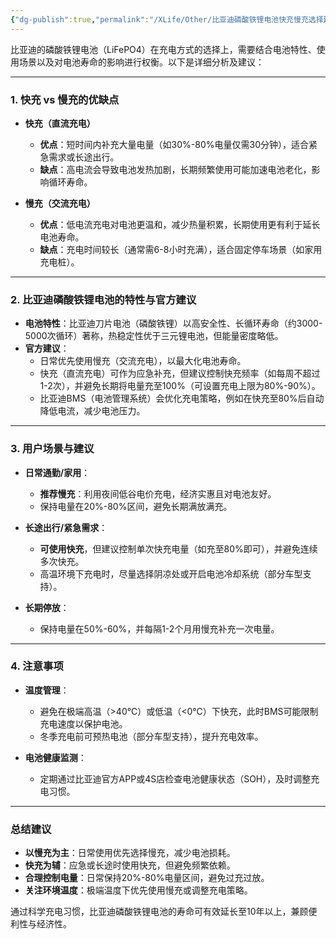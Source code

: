 ```yaml
---
{"dg-publish":true,"permalink":"/XLife/Other/比亚迪磷酸铁锂电池快充慢充选择建议/","noteIcon":"","created":"2025-04-22T23:05:12.269+08:00"}
---
```


比亚迪的磷酸铁锂电池（LiFePO4）在充电方式的选择上，需要结合电池特性、使用场景以及对电池寿命的影响进行权衡。以下是详细分析及建议：

---

### **1. 快充 vs 慢充的优缺点**
- **快充（直流充电）**  
  - **优点**：短时间内补充大量电量（如30%-80%电量仅需30分钟），适合紧急需求或长途出行。  
  - **缺点**：高电流会导致电池发热加剧，长期频繁使用可能加速电池老化，影响循环寿命。

- **慢充（交流充电）**  
  - **优点**：低电流充电对电池更温和，减少热量积累，长期使用更有利于延长电池寿命。  
  - **缺点**：充电时间较长（通常需6-8小时充满），适合固定停车场景（如家用充电桩）。

---

### **2. 比亚迪磷酸铁锂电池的特性与官方建议**
- **电池特性**：比亚迪刀片电池（磷酸铁锂）以高安全性、长循环寿命（约3000-5000次循环）著称，热稳定性优于三元锂电池，但能量密度略低。  
- **官方建议**：  
  - 日常优先使用慢充（交流充电），以最大化电池寿命。  
  - 快充（直流充电）可作为应急补充，但建议控制快充频率（如每周不超过1-2次），并避免长期将电量充至100%（可设置充电上限为80%-90%）。  
  - 比亚迪BMS（电池管理系统）会优化充电策略，例如在快充至80%后自动降低电流，减少电池压力。

---

### **3. 用户场景与建议**
- **日常通勤/家用**：  
  - **推荐慢充**：利用夜间低谷电价充电，经济实惠且对电池友好。  
  - 保持电量在20%-80%区间，避免长期满放满充。

- **长途出行/紧急需求**：  
  - **可使用快充**，但建议控制单次快充电量（如充至80%即可），并避免连续多次快充。  
  - 高温环境下充电时，尽量选择阴凉处或开启电池冷却系统（部分车型支持）。

- **长期停放**：  
  - 保持电量在50%-60%，并每隔1-2个月用慢充补充一次电量。

---

### **4. 注意事项**
- **温度管理**：  
  - 避免在极端高温（>40℃）或低温（<0℃）下快充，此时BMS可能限制充电速度以保护电池。  
  - 冬季充电前可预热电池（部分车型支持），提升充电效率。
  
- **电池健康监测**：  
  - 定期通过比亚迪官方APP或4S店检查电池健康状态（SOH），及时调整充电习惯。

---

### **总结建议**
- **以慢充为主**：日常使用优先选择慢充，减少电池损耗。  
- **快充为辅**：应急或长途时使用快充，但避免频繁依赖。  
- **合理控制电量**：日常保持20%-80%电量区间，避免过充过放。  
- **关注环境温度**：极端温度下优先使用慢充或调整充电策略。

通过科学充电习惯，比亚迪磷酸铁锂电池的寿命可有效延长至10年以上，兼顾便利性与经济性。